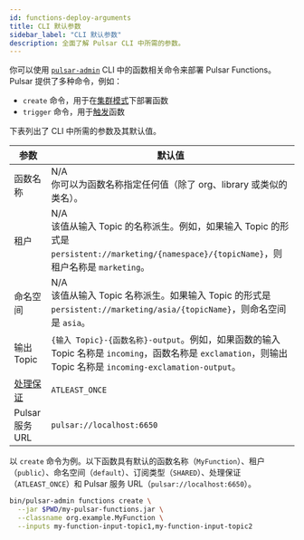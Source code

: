 ```yaml
---
id: functions-deploy-arguments
title: CLI 默认参数
sidebar_label: "CLI 默认参数"
description: 全面了解 Pulsar CLI 中所需的参数。
---
```


你可以使用 [`pulsar-admin`](pathname:///reference/#/@pulsar:version_reference@/pulsar-admin/) CLI 中的函数相关命令来部署 Pulsar Functions。Pulsar 提供了多种命令，例如：
* `create` 命令，用于在[集群模式](functions-deploy-cluster.md)下部署函数
* `trigger` 命令，用于[触发](functions-deploy-trigger.md)函数

下表列出了 CLI 中所需的参数及其默认值。

| 参数 | 默认值|
|----------|----------------|
| 函数名称 | N/A <br />你可以为函数名称指定任何值（除了 org、library 或类似的类名）。|
租户 | N/A <br />该值从输入 Topic 的名称派生。例如，如果输入 Topic 的形式是 `persistent://marketing/{namespace}/{topicName}`，则租户名称是 `marketing`。|
| 命名空间 | N/A <br />该值从输入 Topic 名称派生。如果输入 Topic 的形式是 `persistent://marketing/asia/{topicName}`，则命名空间是 `asia`。|
| 输出 Topic | `{输入 Topic}-{函数名称}-output`。例如，如果函数的输入 Topic 名称是 `incoming`，函数名称是 `exclamation`，则输出 Topic 名称是 `incoming-exclamation-output`。|
| [处理保证](functions-concepts.md#processing-guarantees-and-subscription-types) | `ATLEAST_ONCE` |
| Pulsar 服务 URL | `pulsar://localhost:6650`|


以 `create` 命令为例。以下函数具有默认的函数名称（`MyFunction`）、租户（`public`）、命名空间（`default`）、订阅类型（`SHARED`）、处理保证（`ATLEAST_ONCE`）和 Pulsar 服务 URL（`pulsar://localhost:6650`）。

```bash
bin/pulsar-admin functions create \
  --jar $PWD/my-pulsar-functions.jar \
  --classname org.example.MyFunction \
  --inputs my-function-input-topic1,my-function-input-topic2
```